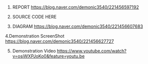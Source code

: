 1. REPORT
https://blog.naver.com/demonic3540/221456597192

2. SOURCE CODE
HERE

3. DIAGRAM
https://blog.naver.com/demonic3540/221456607683

4.Demonstration ScreenShot 
https://blog.naver.com/demonic3540/221456627727

5. Demonstration Video
https://www.youtube.com/watch?v=osiWXPJoKo0&feature=youtu.be




